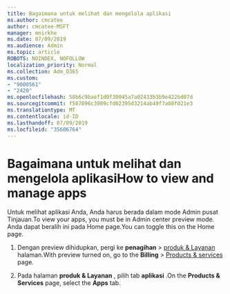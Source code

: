 ```yaml
---
title: Bagaimana untuk melihat dan mengelola aplikasi
ms.author: cmcatee
author: cmcatee-MSFT
manager: mnirkhe
ms.date: 07/09/2019
ms.audience: Admin
ms.topic: article
ROBOTS: NOINDEX, NOFOLLOW
localization_priority: Normal
ms.collection: Adm_O365
ms.custom:
- "9000561"
- "2420"
ms.openlocfilehash: 58b6c9baef1d0f30045a7a02433b3b9e422bd07d
ms.sourcegitcommit: f507896c3909cfd02395d3214ab49f7a08f021e3
ms.translationtype: MT
ms.contentlocale: id-ID
ms.lasthandoff: 07/09/2019
ms.locfileid: "35606764"
---
```

# <a name="how-to-view-and-manage-apps"></a><span data-ttu-id="8ecc2-102">Bagaimana untuk melihat dan mengelola aplikasi</span><span class="sxs-lookup"><span data-stu-id="8ecc2-102">How to view and manage apps</span></span>

<span data-ttu-id="8ecc2-103">Untuk melihat aplikasi Anda, Anda harus berada dalam mode Admin pusat Tinjauan.</span><span class="sxs-lookup"><span data-stu-id="8ecc2-103">To view your apps, you must be in Admin center preview mode.</span></span>  <span data-ttu-id="8ecc2-104">Anda dapat beralih ini pada Home page.</span><span class="sxs-lookup"><span data-stu-id="8ecc2-104">You can toggle this on the Home page.</span></span>  

1. <span data-ttu-id="8ecc2-105">Dengan preview dihidupkan, pergi ke **penagihan** > [produk & Layanan](https://go.microsoft.com/fwlink/p/?linkid=842054) halaman.</span><span class="sxs-lookup"><span data-stu-id="8ecc2-105">With preview turned on, go to the **Billing** > [Products & services](https://go.microsoft.com/fwlink/p/?linkid=842054) page.</span></span>

2. <span data-ttu-id="8ecc2-106">Pada halaman **produk & Layanan** , pilih tab **aplikasi** .</span><span class="sxs-lookup"><span data-stu-id="8ecc2-106">On the **Products & Services** page, select the **Apps** tab.</span></span>